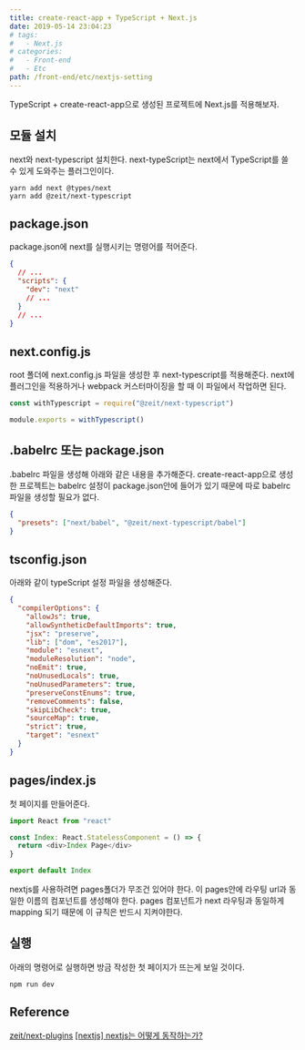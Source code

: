 ```yaml
---
title: create-react-app + TypeScript + Next.js
date: 2019-05-14 23:04:23
# tags:
#   - Next.js
# categories:
#   - Front-end
#   - Etc
path: /front-end/etc/nextjs-setting
---
```


TypeScript + create-react-app으로 생성된 프로젝트에 Next.js를 적용해보자.

## 모듈 설치

next와 next-typescript 설치한다. next-typeScript는 next에서 TypeScript를 쓸 수 있게 도와주는 플러그인이다.

```
yarn add next @types/next
yarn add @zeit/next-typescript
```

## package.json

package.json에 next를 실행시키는 명령어를 적어준다.

```json
{
  // ...
  "scripts": {
    "dev": "next"
    // ...
  }
  // ...
}
```

## next.config.js

root 폴더에 next.config.js 파일을 생성한 후 next-typescript를 적용해준다. next에 플러그인을 적용하거나 webpack 커스터마이징을 할 때 이 파일에서 작업하면 된다.

```javascript
const withTypescript = require("@zeit/next-typescript")

module.exports = withTypescript()
```

## .babelrc 또는 package.json

.babelrc 파일을 생성해 아래와 같은 내용을 추가해준다. create-react-app으로 생성한 프로젝트는 babelrc 설정이 package.json안에 들어가 있기 때문에 따로 babelrc 파일을 생성할 필요가 없다.

```json
{
  "presets": ["next/babel", "@zeit/next-typescript/babel"]
}
```

## tsconfig.json

아래와 같이 typeScript 설정 파일을 생성해준다.

```json
{
  "compilerOptions": {
    "allowJs": true,
    "allowSyntheticDefaultImports": true,
    "jsx": "preserve",
    "lib": ["dom", "es2017"],
    "module": "esnext",
    "moduleResolution": "node",
    "noEmit": true,
    "noUnusedLocals": true,
    "noUnusedParameters": true,
    "preserveConstEnums": true,
    "removeComments": false,
    "skipLibCheck": true,
    "sourceMap": true,
    "strict": true,
    "target": "esnext"
  }
}
```

## pages/index.js

첫 페이지를 만들어준다.

```javascript
import React from "react"

const Index: React.StatelessComponent = () => {
  return <div>Index Page</div>
}

export default Index
```

nextjs를 사용하려면 pages폴더가 무조건 있어야 한다. 이 pages안에 라우팅 url과 동일한 이름의 컴포넌트를 생성해야 한다. pages 컴포넌트가 next 라우팅과 동일하게 mapping 되기 때문에 이 규칙은 반드시 지켜야한다.

## 실행

아래의 명령어로 실행하면 방금 작성한 첫 페이지가 뜨는게 보일 것이다.

```
npm run dev
```

## Reference

[zeit/next-plugins](https://github.com/zeit/next-plugins/tree/master/packages/next-typescript)
[[nextjs] nextjs는 어떻게 동작하는가?](https://blueshw.github.io/2018/04/15/why-nextjs/)
